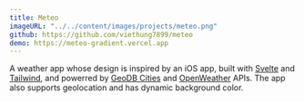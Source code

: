 ```yaml
---
title: Meteo
imageURL: "../../content/images/projects/meteo.png"
github: https://github.com/viethung7899/meteo
demo: https://meteo-gradient.vercel.app
---
```


A weather app whose design is inspired by an iOS app, built with [Svelte](https://svelte.dev/) and [Tailwind](https://tailwindcss.com/),
and powerred by [GeoDB Cities](https://rapidapi.com/wirefreethought/api/geodb-cities) and [OpenWeather](https://openweathermap.org/api) APIs.
The app also supports geolocation and has dynamic background color.
